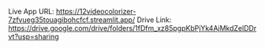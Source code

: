 Live App URL: https://12videocolorizer-7zfvueg35touagibohcfcf.streamlit.app/
Drive Link: https://drive.google.com/drive/folders/1fDfm_xz85pgpKbPjYk4AjMkdZelDDrvt?usp=sharing
